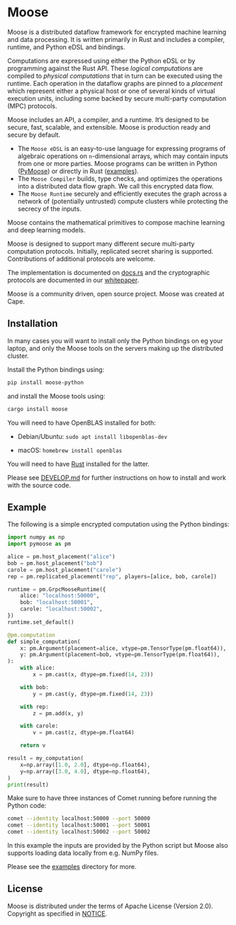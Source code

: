 # Moose

Moose is a distributed dataflow framework for encrypted machine learning and data processing. It is written primarily in Rust and includes a compiler, runtime, and Python eDSL and bindings.

Computations are expressed using either the Python eDSL or by programming against the Rust API. These _logical computations_ are compiled to _physical computations_ that in turn can be executed using the runtime. Each operation in the dataflow graphs are pinned to a _placement_ which represent either a physical host or one of several kinds of virtual execution units, including some backed by secure multi-party computation (MPC) protocols.

Moose includes an API, a compiler, and a runtime. It’s designed to be secure, fast, scalable, and extensible. Moose is production ready and secure by default.

- The `Moose eDSL` is an easy-to-use language for expressing programs of algebraic operations on `n`-dimensional arrays, which may contain inputs from one or more parties. Moose programs can be written in Python ([PyMoose](/pymoose)) or directly in Rust ([examples](/moose/examples)).
- The `Moose Compiler` builds, type checks, and optimizes the operations into a distributed data flow graph. We call this encrypted data flow.
- The `Moose Runtime` securely and efficiently executes the graph across a network of (potentially untrusted) compute clusters while protecting the secrecy of the inputs.

Moose contains the mathematical primitives to compose machine learning and deep learning models.

Moose is designed to support many different secure multi-party computation protocols. Initially, replicated secret sharing is supported. Contributions of additional protocols are welcome.


The implementation is documented on [docs.rs](https://docs.rs/moose/) and the cryptographic protocols are documented in our [whitepaper](https://github.com/tf-encrypted/moose-whitepaper).

Moose is a community driven, open source project. Moose was created at Cape.

## Installation

In many cases you will want to install only the Python bindings on eg your laptop, and only the Moose tools on the servers making up the distributed cluster.

Install the Python bindings using:

```sh
pip install moose-python
```

and install the Moose tools using:

```sh
cargo install moose
```

You will need to have OpenBLAS installed for both:

- Debian/Ubuntu: `sudo apt install libopenblas-dev`

- macOS: `homebrew install openblas`

You will need to have [Rust](https://www.rust-lang.org/learn/get-started) installed for the latter.

Please see [DEVELOP.md](./DEVELOP.md) for further instructions on how to install and work with the source code.

## Example

The following is a simple encrypted computation using the Python bindings:

```python
import numpy as np
import pymoose as pm

alice = pm.host_placement("alice")
bob = pm.host_placement("bob")
carole = pm.host_placement("carole")
rep = pm.replicated_placement("rep", players=[alice, bob, carole])

runtime = pm.GrpcMooseRuntime({
    alice: "localhost:50000",
    bob: "localhost:50001",
    carole: "localhost:50002",
})
runtime.set_default()

@pm.computation
def simple_computation(
    x: pm.Argument(placement=alice, vtype=pm.TensorType(pm.float64)),
    y: pm.Argument(placement=bob, vtype=pm.TensorType(pm.float64)),
):
    with alice:
        x = pm.cast(x, dtype=pm.fixed(14, 23))

    with bob:
        y = pm.cast(y, dtype=pm.fixed(14, 23))

    with rep:
        z = pm.add(x, y)

    with carole:
        v = pm.cast(z, dtype=pm.float64)

    return v

result = my_computation(
    x=np.array([1.0, 2.0], dtype=np.float64),
    y=np.array([3.0, 4.0], dtype=np.float64),
)
print(result)
```

Make sure to have three instances of Comet running before running the Python code:

```sh
comet --identity localhost:50000 --port 50000
comet --identity localhost:50001 --port 50001
comet --identity localhost:50002 --port 50002
```

In this example the inputs are provided by the Python script but Moose also supports loading data locally from e.g. NumPy files.

Please see the [examples](./examples/) directory for more.

## License

Moose is distributed under the terms of Apache License (Version 2.0). Copyright as specified in [NOTICE](./NOTICE).
